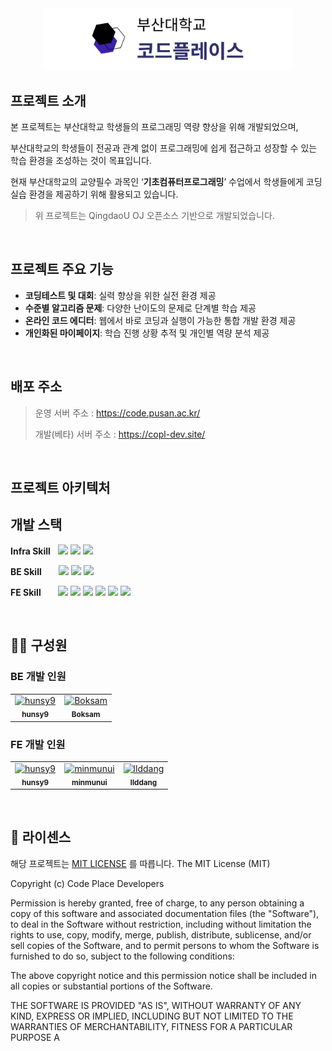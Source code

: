 <div align="center">
  <img src="./frontend/src/assets/thumbnail.svg" width="400" alt="Code Place Logo"/>
</div>

## 프로젝트 소개
본 프로젝트는 부산대학교 학생들의 프로그래밍 역량 향상을 위해 개발되었으며,

부산대학교의 학생들이 전공과 관계 없이 프로그래밍에 쉽게 접근하고 성장할 수 있는 학습 환경을 조성하는 것이 목표입니다.

현재 부산대학교의 교양필수 과목인 ‘**기초컴퓨터프로그래밍**’ 수업에서 학생들에게 코딩실습 환경을 제공하기 위해 활용되고 있습니다.
> 위 프로젝트는 QingdaoU OJ 오픈소스 기반으로 개발되었습니다.
<br/>

## 프로젝트 주요 기능
- **코딩테스트 및 대회**: 실력 향상을 위한 실전 환경 제공
- **수준별 알고리즘 문제**: 다양한 난이도의 문제로 단계별 학습 제공
- **온라인 코드 에디터**: 웹에서 바로 코딩과 실행이 가능한 통합 개발 환경 제공
- **개인화된 마이페이지**: 학습 진행 상황 추적 및 개인별 역량 분석 제공

<br/>

## 배포 주소
> 운영 서버 주소 : https://code.pusan.ac.kr/
> 
> 개발(베타) 서버 주소 : https://copl-dev.site/

<br/>

## 프로젝트 아키텍처

## 개발 스택

**Infra Skill** &nbsp;
<img src="https://img.shields.io/badge/Nginx_1.18.0-3776AB?style=flat-square&logo=Nginx&logoColor=white" /> <img src="https://img.shields.io/badge/Docker_25.0.3-2d8cf0?style=flat-square&logo=docker&logoColor=white"/> <img src="https://img.shields.io/badge/Harbor-F24E1E?style=flat-square&logo=harbor&logoColor=white"/> 

**BE Skill** &nbsp;&nbsp;&nbsp;&nbsp;&nbsp;
<img src="https://img.shields.io/badge/Python_3.8.0-3776AB?style=flat-square&logo=Python&logoColor=white" /> <img src="https://img.shields.io/badge/django_3.2.9-092E20?style=flat-square&logo=django&logoColor=white"/> <img src="https://img.shields.io/badge/django--rest--framework_3.12.4-092e20?style=flat-square&logo=django&logoColor=white" />

**FE Skill** &nbsp;&nbsp;&nbsp;&nbsp;&nbsp;
<img src="https://img.shields.io/badge/Vue.js_2.5.13-4FC08D?style=flat-square&logo=Vue.js&logoColor=white" /> <img src="https://img.shields.io/badge/Vuex_3.0.1-4FC08D?style=flat-square&logo=Vue.js&logoColor=white" /> <img src="https://img.shields.io/badge/Node.js_16.16.0-339933?style=flat-square&logo=Node.js&logoColor=white" /> <img src="https://img.shields.io/badge/ECharts_3.8.3-F72C5B?style=flat-square" /> <img src="https://img.shields.io/badge/iView_2.8.0-2d8cf0?style=flat-square" /> <img src="https://img.shields.io/badge/Element_2.0.9-409eff?style=flat-square" />

<br/>
  
## 👨‍💻 구성원
### BE 개발 인원
<table>
  <tr>
    <td align="center">
      <a href="https://github.com/hunsy9">
        <img src="https://github.com/hunsy9.png" width="80" alt="hunsy9"/>
        <br />
        <sub><b>hunsy9</b></sub>
      </a>
      <br />
    </td>
    <td align="center">
      <a href="https://github.com/Boksam">
      <img src="https://github.com/Boksam.png" width="80" alt="Boksam"/>
      <br />
      <sub><b>Boksam</b></sub>
      </a>
      <br />
    </td>
  </tr>
</table>


### FE 개발 인원
<table>
  <tr>
    <td align="center">
      <a href="https://github.com/hunsy9">
        <img src="https://github.com/hunsy9.png" width="80" alt="hunsy9"/>
        <br />
        <sub><b>hunsy9</b></sub>
      </a>
      <br />
    </td>
    <td align="center">
      <a href="https://github.com/minmunui">
      <img src="https://github.com/minmunui.png" width="80" alt="minmunui"/>
      <br />
      <sub><b>minmunui</b></sub>
      </a>
      <br />
    </td>
    <td align="center">
      <a href="https://github.com/llddang">
      <img src="https://github.com/llddang.png" width="80" alt="llddang"/>
      <br />
      <sub><b>llddang</b></sub>
      </a>
      <br />
    </td>
  </tr>
</table>
<br />

## 💎 라이센스
해당 프로젝트는 [MIT LICENSE](https://opensource.org/license/MIT) 를 따릅니다.
The MIT License (MIT)

Copyright (c) Code Place Developers

Permission is hereby granted, free of charge, to any person obtaining a copy of this software and associated documentation files (the "Software"), to deal in the Software without restriction, including without limitation the rights to use, copy, modify, merge, publish, distribute, sublicense, and/or sell copies of the Software, and to permit persons to whom the Software is furnished to do so, subject to the following conditions:

The above copyright notice and this permission notice shall be included in all copies or substantial portions of the Software.

THE SOFTWARE IS PROVIDED "AS IS", WITHOUT WARRANTY OF ANY KIND, EXPRESS OR IMPLIED, INCLUDING BUT NOT LIMITED TO THE WARRANTIES OF MERCHANTABILITY, FITNESS FOR A PARTICULAR PURPOSE A
